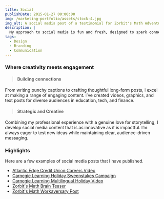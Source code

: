 ```yaml
---
title: Social
publishDate: 2015-01-27 00:00:00
img: /marketing-portfolio/assets/stock-4.jpg
img_alt: A social media post of a testimonial for Zorbit's Math Adventure from a teacher at NLESD.
description: |
  My approach to social media is fun and fresh, designed to spark connection. Canva has been my go-to for projects ranging from formal event invitations to game development assets, so you can trust me to create standout visuals for any social media platform.
tags:
  - Design
  - Branding
  - Communication
---
```


### Where creativity meets engagement

>#### Building connections
From writing punchy captions to crafting thoughtful long-form posts, I excel at making a range of engaging content. I’ve created videos, graphics, and text posts for diverse audiences in education, tech, and finance.

>#### Strategic and Creative  
Combining my professional experience with a genuine love for storytelling, I develop social media content that is as innovative as it is impactful. I’m always eager to test new ideas while maintaining clear, audience-driven messaging.

### Highlights  
Here are a few examples of social media posts that I have published.

- <a href="https://www.linkedin.com/feed/update/urn:li:activity:7278431339681308673" target="_blank" rel="noopener noreferrer">Atlantic Edge Credit Union Careers Video</a>  
- <a href="https://twitter.com/carnegielearn/status/1602348287255887872" target="_blank" rel="noopener noreferrer">Carnegie Learning Holiday Sweepstakes Campaign</a>  
- <a href="https://www.linkedin.com/feed/update/urn:li:activity:7012086183727951872/" target="_blank" rel="noopener noreferrer">Carnegie Learning Multilingual Holiday Video</a>  
- <a href="https://x.com/ZorbitsMath/status/1584900136202895360" target="_blank" rel="noopener noreferrer">Zorbit's Math Brain Teaser</a>  
- <a href="https://www.linkedin.com/feed/update/urn:li:activity:6901525016937385984/" target="_blank" rel="noopener noreferrer">Zorbit's Math Workaversary Post</a>  
